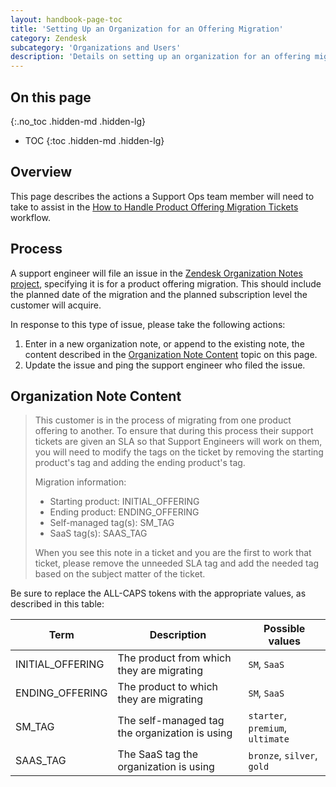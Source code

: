 ```yaml
---
layout: handbook-page-toc
title: 'Setting Up an Organization for an Offering Migration'
category: Zendesk
subcategory: 'Organizations and Users'
description: 'Details on setting up an organization for an offering migration'
---
```


## On this page
{:.no_toc .hidden-md .hidden-lg}

- TOC
{:toc .hidden-md .hidden-lg}

## Overview

This page describes the actions a Support Ops team member will need to take
to assist in the
[How to Handle Product Offering Migration Tickets](../../workflows/handling_offer_migration_tickets.html)
workflow.

## Process

A support engineer will file an issue in the 
[Zendesk Organization Notes project](https://gitlab.com/gitlab-com/support/support-ops/support-ops-project/zendesk-global/organizations/-/issues/new?), specifying it is for a product offering migration. This should
include the planned date of the migration and the planned subscription level
the customer will acquire.

In response to this type of issue, please take the following actions:

1. Enter in a new organization note, or append to the existing note, the content
   described in the [Organization Note Content](#organization-note-content)
   topic on this page.
1. Update the issue and ping the support engineer who filed the issue.

## Organization Note Content

> This customer is in the process of migrating from one product offering to
> another. To ensure that during this process their support tickets are given
> an SLA so that Support Engineers will work on them, you will need to modify
> the tags on the ticket by removing the starting product's tag and adding the
> ending product's tag.
> 
> Migration information:
> 
> * Starting product: INITIAL_OFFERING
> * Ending product: ENDING_OFFERING
> * Self-managed tag(s): SM_TAG
> * SaaS tag(s): SAAS_TAG
>
> When you see this note in a ticket and you are the first to work that ticket,
> please remove the unneeded SLA tag and add the needed tag based on the
> subject matter of the ticket.

Be sure to replace the ALL-CAPS tokens with the appropriate values, as
described in this table:

| Term | Description | Possible values |
|---|---|---|
| INITIAL_OFFERING | The product from which they are migrating | `SM`, `SaaS` | |
| ENDING_OFFERING | The product to which they are migrating | `SM`, `SaaS` |
| SM_TAG | The self-managed tag the organization is using | `starter`, `premium`, `ultimate` |
| SAAS_TAG | The SaaS tag the organization is using | `bronze`, `silver`, `gold` |
